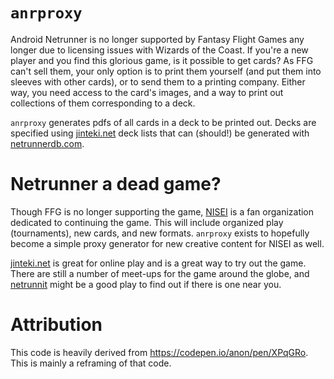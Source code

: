 # `anrproxy`

Android Netrunner is no longer supported by Fantasy Flight Games any longer due to licensing issues with Wizards of the Coast.
If you're a new player and you find this glorious game, is it possible to get cards?
As FFG can't sell them, your only option is to print them yourself (and put them into sleeves with other cards), or to send them to a printing company.
Either way, you need access to the card's images, and a way to print out collections of them corresponding to a deck.

`anrproxy` generates pdfs of all cards in a deck to be printed out.
Decks are specified using [jinteki.net](https://jinteki.net) deck lists that can (should!) be generated with [netrunnerdb.com](https://netrunnerdb.com).

# Netrunner a dead game?

Though FFG is no longer supporting the game, [NISEI](https://stimhack.com/introducing-nisei-a-fan-organization-dedicated-to-continuing-netrunner/) is a fan organization dedicated to continuing the game.
This will include organized play (tournaments), new cards, and new formats.
`anrproxy` exists to hopefully become a simple proxy generator for new creative content for NISEI as well.

[jinteki.net](https://jinteki.net) is great for online play and is a great way to try out the game.
There are still a number of meet-ups for the game around the globe, and [netrunnit](https://netrunner.reddit.com) might be a good play to find out if there is one near you.

# Attribution

This code is heavily derived from https://codepen.io/anon/pen/XPqGRo.
This is mainly a reframing of that code.
